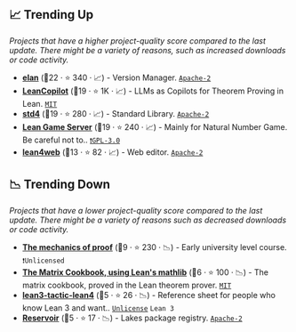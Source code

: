 ## 📈 Trending Up

_Projects that have a higher project-quality score compared to the last update. There might be a variety of reasons, such as increased downloads or code activity._

- <b><a href="https://github.com/leanprover/elan">elan</a></b> (🥈22 · ⭐ 340 · 📈) - Version Manager. <code><a href="http://bit.ly/3nYMfla">Apache-2</a></code>
- <b><a href="https://github.com/lean-dojo/LeanCopilot">LeanCopilot</a></b> (🥈19 · ⭐ 1K · 📈) - LLMs as Copilots for Theorem Proving in Lean. <code><a href="http://bit.ly/34MBwT8">MIT</a></code>
- <b><a href="https://github.com/leanprover-community/batteries">std4</a></b> (🥉19 · ⭐ 280 · 📈) - Standard Library. <code><a href="http://bit.ly/3nYMfla">Apache-2</a></code>
- <b><a href="https://adam.math.hhu.de/">Lean Game Server</a></b> (🥇19 · ⭐ 240 · 📈) - Mainly for Natural Number Game. Be careful not to.. <code><a href="http://bit.ly/2M0xdwT">❗️GPL-3.0</a></code>
- <b><a href="https://live.lean-lang.org/">lean4web</a></b> (🥉13 · ⭐ 82 · 📈) - Web editor. <code><a href="http://bit.ly/3nYMfla">Apache-2</a></code>

## 📉 Trending Down

_Projects that have a lower project-quality score compared to the last update. There might be a variety of reasons such as decreased downloads or code activity._

- <b><a href="https://hrmacbeth.github.io/math2001/">The mechanics of proof</a></b> (🥉9 · ⭐ 230 · 📉) - Early university level course. <code>❗Unlicensed</code>
- <b><a href="https://github.com/eric-wieser/lean-matrix-cookbook">The Matrix Cookbook, using Lean's mathlib</a></b> (🥉6 · ⭐ 100 · 📉) - The matrix cookbook, proved in the Lean theorem prover. <code><a href="http://bit.ly/34MBwT8">MIT</a></code>
- <b><a href="https://github.com/madvorak/lean3-tactic-lean4">lean3-tactic-lean4</a></b> (🥉5 · ⭐ 26 · 📉) - Reference sheet for people who know Lean 3 and want.. <code><a href="http://bit.ly/3rvuUlR">Unlicense</a></code> <code>Lean 3</code>
- <b><a href="https://reservoir.lean-lang.org/">Reservoir</a></b> (🥉5 · ⭐ 17 · 📉) - Lakes package registry. <code><a href="http://bit.ly/3nYMfla">Apache-2</a></code>
